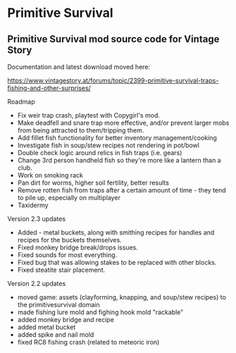# Primitive Survival

<h2>Primitive Survival mod source code for Vintage Story</h2>

Documentation and latest download moved here:

https://www.vintagestory.at/forums/topic/2399-primitive-survival-traps-fishing-and-other-surprises/


Roadmap

 - Fix weir trap crash, playtest with Copygirl's mod.
 - Make deadfell and snare trap more effective, and/or prevent larger mobs from being attracted to them/tripping them.
 - Add fillet fish functionality for better inventory management/cooking
 - Investigate fish in soup/stew recipes not rendering in pot/bowl
 - Double check logic around relics in fish traps (i.e. gears)
 - Change 3rd person handheld fish so they're more like a lantern than a club.
 - Work on smoking rack
 - Pan dirt for worms, higher soil fertility, better results
 - Remove rotten fish from traps after a certain amount of time - they tend to pile up, especially on multiplayer
 - Taxidermy
 


Version 2.3 updates

 - Added - metal buckets, along with smithing recipes for handles and recipes for the buckets themselves.
 - Fixed monkey bridge break/drops issues.
 - Fixed sounds for most everything.
 - Fixed bug that was allowing stakes to be replaced with other blocks.
 - Fixed steatite stair placement.

Version 2.2 updates

- moved game: assets (clayforming, knapping, and soup/stew recipes) to the primitivesurvival domain
- made fishing lure mold and fighing hook mold "rackable"
- added monkey bridge and recipe
- added metal bucket
- added spike and nail mold 
- fixed RC8 fishing crash (related to meteoric iron)

